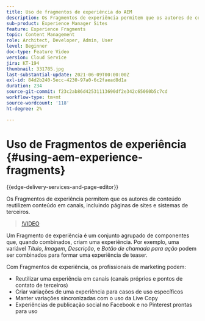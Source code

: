 ```yaml
---
title: Uso de fragmentos de experiência do AEM
description: Os Fragmentos de experiência permitem que os autores de conteúdo reutilizem conteúdo em canais, incluindo páginas de sites e sistemas de terceiros.
sub-product: Experience Manager Sites
feature: Experience Fragments
topic: Content Management
role: Architect, Developer, Admin, User
level: Beginner
doc-type: Feature Video
version: Cloud Service
jira: KT-194
thumbnail: 331785.jpg
last-substantial-update: 2021-06-09T00:00:00Z
exl-id: 84d2b240-5ecc-4230-97a0-6c2faead8d1a
duration: 234
source-git-commit: f23c2ab86d42531113690df2e342c65060b5c7cd
workflow-type: tm+mt
source-wordcount: '118'
ht-degree: 2%

---
```


# Uso de Fragmentos de experiência {#using-aem-experience-fragments}

{{edge-delivery-services-and-page-editor}}

Os Fragmentos de experiência permitem que os autores de conteúdo reutilizem conteúdo em canais, incluindo páginas de sites e sistemas de terceiros.

>[!VIDEO](https://video.tv.adobe.com/v/331785?quality=12&learn=on)

Um Fragmento de experiência é um conjunto agrupado de componentes que, quando combinados, criam uma experiência. Por exemplo, uma variável *Título*, *Imagem*, *Descrição*, e *Botão de chamada para ação* podem ser combinados para formar uma experiência de teaser.

Com Fragmentos de experiência, os profissionais de marketing podem:

* Reutilizar uma experiência em canais (canais próprios e pontos de contato de terceiros)
* Criar variações de uma experiência para casos de uso específicos
* Manter variações sincronizadas com o uso da Live Copy
* Experiências de publicação social no Facebook e no Pinterest prontas para uso

